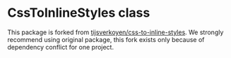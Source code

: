 # CssToInlineStyles class

This package is forked from [tijsverkoyen/css-to-inline-styles](https://github.com/tijsverkoyen/CssToInlineStyles). We strongly recommend using original package, this fork exists only because of dependency conflict for one project. 